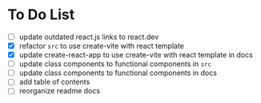 # To Do List

- [ ] update outdated react.js links to react.dev
- [x] refactor `src` to use create-vite with react template
- [x] update create-react-app to use create-vite with react template in docs
- [ ] update class components to functional components in `src`
- [ ] update class components to functional components in docs
- [ ] add table of contents
- [ ] reorganize readme docs

